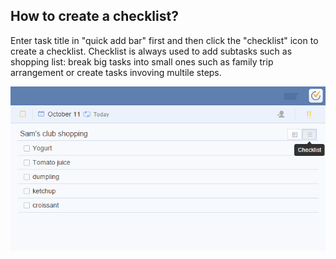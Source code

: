 ## How to create a checklist?
Enter task title in "quick add bar" first and then click the "checklist" icon to create a checklist. Checklist is always used to add subtasks such as shopping list: break big tasks into small ones such as family trip arrangement or create tasks invoving multile steps.

![](../images/image009.png)
